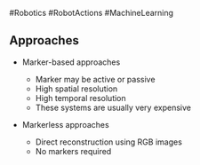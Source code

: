 #Robotics #RobotActions #MachineLearning 
## Approaches
- Marker-based approaches
	- Marker may be active or passive
	- High spatial resolution
	- High temporal resolution
	- These systems are usually very expensive
	

- Markerless approaches
	- Direct reconstruction using RGB images
	- No markers required
